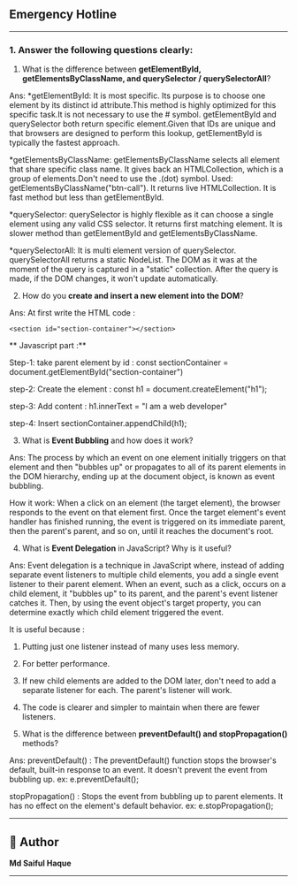 ## Emergency Hotline

---


### 1. Answer the following questions clearly:

1. What is the difference between **getElementById, getElementsByClassName, and querySelector / querySelectorAll**?

Ans: *getElementById: It is most specific. Its purpose is to choose one element by its distinct id attribute.This method is highly optimized for this specific task.It is not necessary to use the # symbol. getElementById and querySelector both return specific element.Given that IDs are unique and that browsers are designed to perform this lookup, getElementById is typically the fastest approach.

*getElementsByClassName: getElementsByClassName selects all element that share specific class name. It gives back an HTMLCollection, which is a group of elements.Don't need to use the .(dot) symbol. Used: getElementsByClassName("btn-call"). It returns live HTMLCollection. It is fast method but less than getElementById.

*querySelector: querySelector is highly flexible as it can choose a single element using any valid CSS selector. It returns first matching element. It is slower method than getElementById and getElementsByClassName.

*querySelectorAll: It is multi element version of querySelector. querySelectorAll returns a static NodeList. The DOM as it was at the moment of the query is captured in a "static" collection. After the query is made, if the DOM changes, it won't update automatically. 

2. How do you **create and insert a new element into the DOM**?

Ans: At first write the HTML code : 

```<section id="section-container"></section>```

** Javascript part :**

Step-1: take parent element by id :
const sectionContainer = document.getElementById("section-container")

step-2: Create the element :
const h1 = document.createElement("h1");

step-3: Add content :
h1.innerText = "I am a web developer"

step-4: Insert
sectionContainer.appendChild(h1);

3. What is **Event Bubbling** and how does it work?

Ans: The process by which an event on one element initially triggers on that element and then "bubbles up" or propagates to all of its parent elements in the DOM hierarchy, ending up at the document object, is known as event bubbling.

How it work:
When a click on an element (the target element), the browser responds to the event on that element first. Once the target element's event handler has finished running, the event is triggered on its immediate parent, then the parent's parent, and so on, until it reaches the document's root.

4. What is **Event Delegation** in JavaScript? Why is it useful?

Ans: Event delegation is a technique in JavaScript where, instead of adding separate event listeners to multiple child elements, you add a single event listener to their parent element. When an event, such as a click, occurs on a child element, it "bubbles up" to its parent, and the parent's event listener catches it. Then, by using the event object's target property, you can determine exactly which child element triggered the event.

It is useful because :
1. Putting just one listener instead of many uses less memory.
2. For better performance.
3. If new child elements are added to the DOM later, don't need to add a separate listener for each. The   parent's listener will work.
4. The code is clearer and simpler to maintain when there are fewer listeners.


5. What is the difference between **preventDefault() and stopPropagation()** methods?

Ans: preventDefault() : The preventDefault() function stops the browser's default, built-in response to an event. It doesn't prevent the event from bubbling up.
ex: e.preventDefault(); 

stopPropagation() : Stops the event from bubbling up to parent elements. It has no effect on the element's default behavior.
ex: e.stopPropagation();

---

## 👤 Author
**Md Saiful Haque**

---
